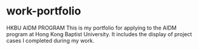 # work-portfolio
HKBU AIDM PROGRAM
This is my portfolio for applying to the AIDM program at Hong Kong Baptist University. It includes the display of project cases I completed during my work.
